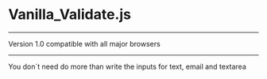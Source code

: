 # Vanilla_Validate.js
***
Version 1.0 compatible with all major browsers
***
You don´t need do more than write the inputs for text, email and textarea
